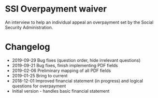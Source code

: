 # SSI Overpayment waiver

An interview to help an individual appeal an overpayment set by the Social
Security Administration.

# Changelog

* 2019-09-29 Bug fixes (question order, hide irrelevant questions)
* 2019-09-21 Bug fixes, finish implementing PDF fields
* 2019-02-06 Preliminary mapping of all PDF fields
* 2019-01-25 Bring to current
* 2018-12-01 Improved financial statement (in progress) and logical questions for overpayment
* Initial version - handles basic financial statement